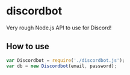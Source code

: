 # discordbot
Very rough Node.js API to use for Discord!

## How to use
```javascript
var Discordbot = require('./discordbot.js');
var db = new Discordbot(email, password);
```
